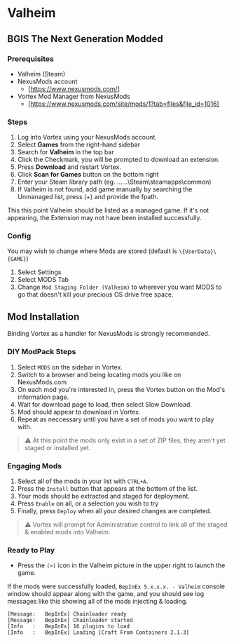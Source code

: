 # Valheim

## BGIS The Next Generation Modded

### Prerequisites

- Valheim (Steam)
- NexusMods account
  - [https://www.nexusmods.com/]
- Vortex Mod Manager from NexusMods
  - [https://www.nexusmods.com/site/mods/1?tab=files&file_id=1016]

### Steps

1. Log into Vortex using your NexusMods account.
1. Select __Games__ from the right-hand sidebar
1. Search for __Valheim__ in the top bar
1. Click the Checkmark, you will be prompted to download an extension.
1. Press __Download__ and restart Vortex.
1. Click __Scan for Games__ button on the bottom right
1. Enter your Steam library path (eg. ......\Steam\steamapps\common)
1. If Valheim is not found, add game manually by searching the Unmanaged list,  press (+) and provide the fpath.

This this point Valheim should be listed as a managed game.  If it's not appearing, the Extension may not have been installed successfully.

### Config

You may wish to change where Mods are stored (default is `\{UserData}\{GAME}`)

1. Select Settings
2. Select MODS Tab
3. Change `Mod Staging Folder (Valheim)` to wherever you want MODS to go that doesn't kill your precious OS drive free space.

## Mod Installation

Binding Vortex as a handler for NexusMods is strongly recommended.

### DIY ModPack Steps

1. Select `MODS` on the sidebar in Vortex.
1. Switch to a browser and being locating mods you like on NexusMods.com
1. On each mod you're interested in, press the Vortex button on the Mod's information page.
1. Wait for download page to load, then select Slow Download.
1. Mod should appear to download in Vortex.
1. Repeat as neccessary until you have a set of mods you want to play with.

> :warning: At this point the mods only exist in a set of ZIP files, they aren't yet staged or installed yet.

### Engaging Mods

1. Select all of the mods in your list with `CTRL+A`.
1. Press the `Install` button that appears at the bottom of the list.
1. Your mods should be extracted and staged for deployment.
1. Press `Enable` on all, or a selection you wish to try
1. Finally, press `Deploy` when all your desired changes are completed.

> :warning: Vortex will prompt for Administrative control to link all of the staged & enabled mods into Valheim.

### Ready to Play

- Press the `(>)` icon in the Valheim picture in the upper right to launch the game.

If the mods were successfully loaded, `BepInEx 5.x.x.x. - Valheim` console window should appear along with the game, and you should see log messages like this showing all of the mods injecting & loading.

```text
[Message:   BepInEx] Chainloader ready
[Message:   BepInEx] Chainloader started
[Info   :   BepInEx] 16 plugins to load
[Info   :   BepInEx] Loading [Craft From Containers 2.1.3]
```
